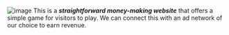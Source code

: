 ![image](https://github.com/user-attachments/assets/2c10a7a4-cd71-4524-ad65-0b6a7841157d)
This is a _**straightforward money-making website**_ that offers a simple game for visitors to play. We can connect this with an ad network of our choice to earn revenue.
